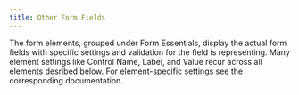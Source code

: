 ```yaml
---
title: Other Form Fields
---
```


The form elements, grouped under Form Essentials, display the actual form fields with specific settings and validation for the field is representing. Many element settings like Control Name, Label, and Value recur across all elements desribed below. For element-specific settings see the corresponding documentation.
